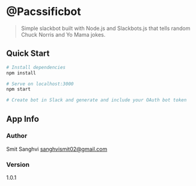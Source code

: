 # @Pacssificbot

> Simple slackbot built with Node.js and Slackbots.js that tells random Chuck Norris and Yo Mama jokes.



## Quick Start

``` bash
# Install dependencies
npm install

# Serve on localhost:3000
npm start

# Create bot in Slack and generate and include your OAuth bot token
```

## App Info

### Author

Smit Sanghvi
sanghvismit02@gmail.com

### Version

1.0.1


